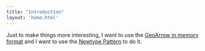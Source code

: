 ```yaml
---
title: "Introduction"
layout: 'home.html'
---
```


Just to make things more interesting, I want to use the [GeoArrow in memory format](https://github.com/geoarrow/geoarrow/blob/main/format.md) and I want to use the [Newtype Pattern](https://doc.rust-lang.org/book/ch19-03-advanced-traits.html#using-the-newtype-pattern-to-implement-external-traits-on-external-types) to do it.
